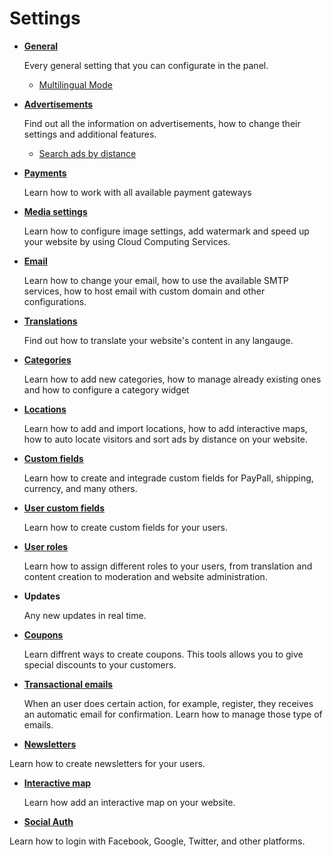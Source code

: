 # Settings

- [**General**](General-Settings.md)

  Every general setting that you can configurate in the panel.
  - [Multilingual Mode](multilingual-mode.md)

- [**Advertisements**](Advertisement.md)

  Find out all the information on advertisements, how to change their settings and additional features.
  -    [Search ads by distance](Search-ads-by-distance.md)

- [**Payments**](Payment.md)

  Learn how to work with all available payment gateways

- [**Media settings**](Media-settings.md)

  Learn how to configure image settings, add watermark and speed up your website by using Cloud Computing Services.

- [**Email**](Email-settings.md)

  Learn how to change your email, how to use the available SMTP services, how to host email with custom domain and other configurations.

- [**Translations**](Translations.md)

  Find out how to translate your website's content in any langauge.

- [**Categories**](Settings-categories.md)

  Learn how to add new categories, how to manage already existing ones and how to configure a category widget

- [**Locations**](Settings-location.md)

  Learn how to add and import locations, how to add interactive maps, how to auto locate visitors and sort ads by distance on your   website.

- [**Custom fields**](Custom-fields.md)

  Learn how to create and integrade custom fields for PayPall, shipping, currency, and many others.

- [**User custom fields**](Users-create-custom-field-for-users.md)

  Learn how to create custom fields for your users.

- [**User roles**](Users-how-do-roles-work.md)

   Learn how to assign different roles to your users, from translation and content creation to moderation and website administration.

- **Updates**
 
  Any new updates in real time.

- [**Coupons**](Classifieds-coupon-system.md)

  Learn diffrent ways to create coupons. This tools allows you to give special discounts to your customers.

- [**Transactional emails**](Content-automatic-emails-sent-to-users.md)

  When an user does certain action, for example, register, they receives an automatic email for confirmation. Learn how to manage those type of emails. 

- [**Newsletters**](Content-send-a-newsletter.md)

 Learn how to create newsletters for your users.

- [**Interactive map**](Content-create-an-interactive-map)

  Learn how add an interactive map on your website.

- [**Social Auth**](Plugins-login-using-social-auth)

 Learn how to login with Facebook, Google, Twitter, and other platforms. 

